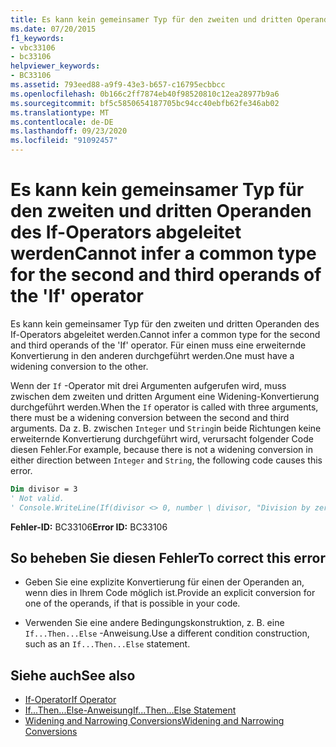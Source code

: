 ```yaml
---
title: Es kann kein gemeinsamer Typ für den zweiten und dritten Operanden des If-Operators abgeleitet werden
ms.date: 07/20/2015
f1_keywords:
- vbc33106
- bc33106
helpviewer_keywords:
- BC33106
ms.assetid: 793eed88-a9f9-43e3-b657-c16795ecbbcc
ms.openlocfilehash: 0b166c2ff7874eb40f98520810c12ea28977b9a6
ms.sourcegitcommit: bf5c5850654187705bc94cc40ebfb62fe346ab02
ms.translationtype: MT
ms.contentlocale: de-DE
ms.lasthandoff: 09/23/2020
ms.locfileid: "91092457"
---
```

# <a name="cannot-infer-a-common-type-for-the-second-and-third-operands-of-the-if-operator"></a><span data-ttu-id="efffe-102">Es kann kein gemeinsamer Typ für den zweiten und dritten Operanden des If-Operators abgeleitet werden</span><span class="sxs-lookup"><span data-stu-id="efffe-102">Cannot infer a common type for the second and third operands of the 'If' operator</span></span>

<span data-ttu-id="efffe-103">Es kann kein gemeinsamer Typ für den zweiten und dritten Operanden des If-Operators abgeleitet werden.</span><span class="sxs-lookup"><span data-stu-id="efffe-103">Cannot infer a common type for the second and third operands of the 'If' operator.</span></span> <span data-ttu-id="efffe-104">Für einen muss eine erweiternde Konvertierung in den anderen durchgeführt werden.</span><span class="sxs-lookup"><span data-stu-id="efffe-104">One must have a widening conversion to the other.</span></span>  
  
 <span data-ttu-id="efffe-105">Wenn der `If` -Operator mit drei Argumenten aufgerufen wird, muss zwischen dem zweiten und dritten Argument eine Widening-Konvertierung durchgeführt werden.</span><span class="sxs-lookup"><span data-stu-id="efffe-105">When the `If` operator is called with three arguments, there must be a widening conversion between the second and third arguments.</span></span> <span data-ttu-id="efffe-106">Da z. B. zwischen `Integer` und `String`in beide Richtungen keine erweiternde Konvertierung durchgeführt wird, verursacht folgender Code diesen Fehler.</span><span class="sxs-lookup"><span data-stu-id="efffe-106">For example, because there is not a widening conversion in either direction between `Integer` and `String`, the following code causes this error.</span></span>  
  
```vb  
Dim divisor = 3  
' Not valid.  
' Console.WriteLine(If(divisor <> 0, number \ divisor, "Division by zero"))  
```  
  
 <span data-ttu-id="efffe-107">**Fehler-ID:** BC33106</span><span class="sxs-lookup"><span data-stu-id="efffe-107">**Error ID:** BC33106</span></span>  
  
## <a name="to-correct-this-error"></a><span data-ttu-id="efffe-108">So beheben Sie diesen Fehler</span><span class="sxs-lookup"><span data-stu-id="efffe-108">To correct this error</span></span>  
  
- <span data-ttu-id="efffe-109">Geben Sie eine explizite Konvertierung für einen der Operanden an, wenn dies in Ihrem Code möglich ist.</span><span class="sxs-lookup"><span data-stu-id="efffe-109">Provide an explicit conversion for one of the operands, if that is possible in your code.</span></span>  
  
- <span data-ttu-id="efffe-110">Verwenden Sie eine andere Bedingungskonstruktion, z. B. eine `If...Then...Else` -Anweisung.</span><span class="sxs-lookup"><span data-stu-id="efffe-110">Use a different condition construction, such as an `If...Then...Else` statement.</span></span>  
  
## <a name="see-also"></a><span data-ttu-id="efffe-111">Siehe auch</span><span class="sxs-lookup"><span data-stu-id="efffe-111">See also</span></span>

- [<span data-ttu-id="efffe-112">If-Operator</span><span class="sxs-lookup"><span data-stu-id="efffe-112">If Operator</span></span>](../language-reference/operators/if-operator.md)
- [<span data-ttu-id="efffe-113">If...Then...Else-Anweisung</span><span class="sxs-lookup"><span data-stu-id="efffe-113">If...Then...Else Statement</span></span>](../language-reference/statements/if-then-else-statement.md)
- [<span data-ttu-id="efffe-114">Widening and Narrowing Conversions</span><span class="sxs-lookup"><span data-stu-id="efffe-114">Widening and Narrowing Conversions</span></span>](../programming-guide/language-features/data-types/widening-and-narrowing-conversions.md)
